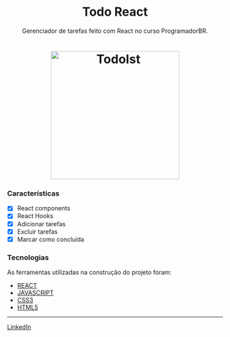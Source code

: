 <h1 align="center">Todo React</h1>

<p align="center">Gerenciador de tarefas feito com React no curso ProgramadorBR.</p>
<h1 align="center">
  <img alt="TodoIst" title="TodoIst2" src="./public/React_App.gif" height="300" />
</h1>

### Características

- [x] React components
- [x] React Hooks
- [x] Adicionar tarefas
- [x] Excluir tarefas
- [x] Marcar como concluída

### Tecnologias

As ferramentas utilizadas na construção do projeto foram:

- [REACT](https://pt-br.reactjs.org/)
- [JAVASCRIPT](https://www.javascript.com/)
- [CSS3](https://developer.mozilla.org/pt-BR/docs/Web/CSS)
- [HTML5](https://developer.mozilla.org/pt-BR/docs/Web/HTML)

---

[LinkedIn](https://www.linkedin.com/in/felipegois/)


